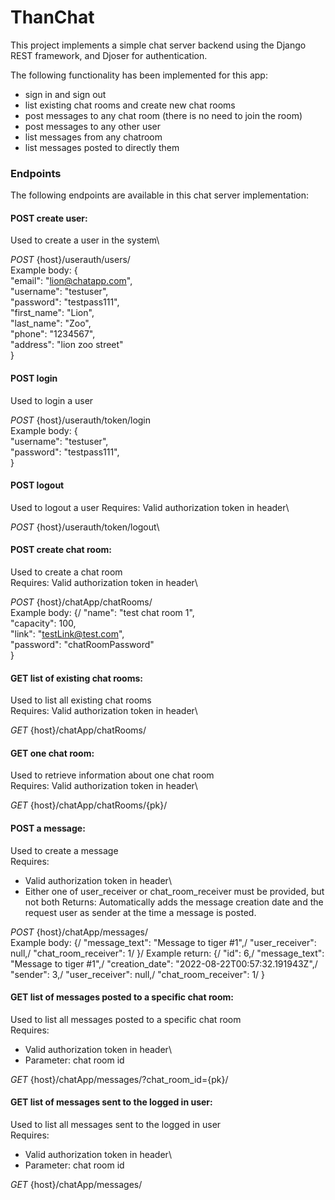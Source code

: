# ThanChat
This project implements a simple chat server backend using the Django REST framework, and Djoser for authentication.

The following functionality has been implemented for this app: 
- sign in and sign out 
- list existing chat rooms and create new chat rooms 
- post messages to any chat room (there is no need to join the room) 
- post messages to any other user 
- list messages from any chatroom 
- list messages posted to directly them 

### Endpoints
The following endpoints are available in this chat server implementation:

#### POST create user:
Used to create a user in the system\

*POST* {host}/userauth/users/\
Example body: {\
    "email": "lion@chatapp.com",\
    "username": "testuser",\
    "password": "testpass111",\
    "first_name": "Lion",\
    "last_name": "Zoo",\
    "phone": "1234567",\
    "address": "lion zoo street"\
}


#### POST login
Used to login a user

*POST* {host}/userauth/token/login\
Example body: {\
    "username": "testuser",\
    "password": "testpass111",\
}


#### POST logout
Used to logout a user
Requires: Valid authorization token in header\

*POST* {host}/userauth/token/logout\


#### POST create chat room:
Used to create a chat room\
Requires: Valid authorization token in header\

*POST* {host}/chatApp/chatRooms/\
Example body:  {/
        "name": "test chat room 1",\
        "capacity": 100,\
        "link": "testLink@test.com",\
        "password": "chatRoomPassword"\
}


#### GET list of existing chat rooms:
Used to list all existing chat rooms\
Requires: Valid authorization token in header\

*GET* {host}/chatApp/chatRooms/


#### GET one chat room:
Used to retrieve information about one chat room\
Requires: Valid authorization token in header\

*GET* {host}/chatApp/chatRooms/{pk}/


#### POST a message:
Used to create a message\
Requires: 
- Valid authorization token in header\
- Either one of user_receiver or chat_room_receiver must be provided, but not both
Returns: Automatically adds the message creation date and the request user as sender at the time a message is posted.

*POST* {host}/chatApp/messages/\
Example body:  {/
    "message_text": "Message to tiger #1",/
    "user_receiver": null,/
    "chat_room_receiver": 1/
}/
Example return:  {/
    "id": 6,/
    "message_text": "Message to tiger #1",/
    "creation_date": "2022-08-22T00:57:32.191943Z",/
    "sender": 3,/
    "user_receiver": null,/
    "chat_room_receiver": 1/
}


#### GET list of messages posted to a specific chat room:
Used to list all messages posted to a specific chat room\
Requires: 
- Valid authorization token in header\
- Parameter: chat room id

*GET* {host}/chatApp/messages/?chat_room_id={pk}/


#### GET list of messages sent to the logged in user:
Used to list all messages sent to the logged in user\
Requires: 
- Valid authorization token in header\
- Parameter: chat room id

*GET* {host}/chatApp/messages/


